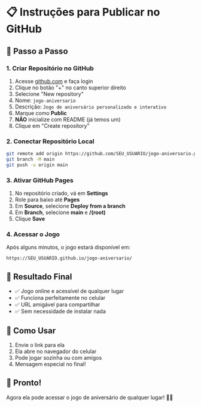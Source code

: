 # 📋 Instruções para Publicar no GitHub

## 🚀 Passo a Passo

### 1. Criar Repositório no GitHub
1. Acesse [github.com](https://github.com) e faça login
2. Clique no botão "+" no canto superior direito
3. Selecione "New repository"
4. Nome: `jogo-aniversario`
5. Descrição: `Jogo de aniversário personalizado e interativo`
6. Marque como **Public**
7. **NÃO** inicialize com README (já temos um)
8. Clique em "Create repository"

### 2. Conectar Repositório Local
```bash
git remote add origin https://github.com/SEU_USUARIO/jogo-aniversario.git
git branch -M main
git push -u origin main
```

### 3. Ativar GitHub Pages
1. No repositório criado, vá em **Settings**
2. Role para baixo até **Pages**
3. Em **Source**, selecione **Deploy from a branch**
4. Em **Branch**, selecione **main** e **/(root)**
5. Clique **Save**

### 4. Acessar o Jogo
Após alguns minutos, o jogo estará disponível em:
```
https://SEU_USUARIO.github.io/jogo-aniversario/
```

## 🎯 Resultado Final
- ✅ Jogo online e acessível de qualquer lugar
- ✅ Funciona perfeitamente no celular
- ✅ URL amigável para compartilhar
- ✅ Sem necessidade de instalar nada

## 📱 Como Usar
1. Envie o link para ela
2. Ela abre no navegador do celular
3. Pode jogar sozinha ou com amigos
4. Mensagem especial no final!

## 🎉 Pronto!
Agora ela pode acessar o jogo de aniversário de qualquer lugar! 🎂✨

